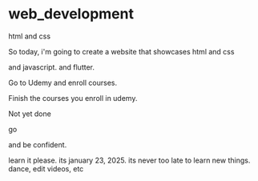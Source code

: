 # web_development
html and css

So today, i'm going to create a website that showcases html and css

and javascript.
and flutter.

Go to Udemy and enroll courses.

Finish the courses you enroll in udemy.

Not yet done

go

and be confident.














learn it please. its january 23, 2025. its never too late to learn new things.
dance, edit videos, etc
